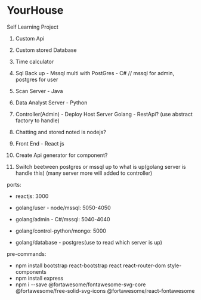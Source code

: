 # YourHouse
Self Learning Project 
1. Custom Api 
2. Custom stored Database
3. Time calculator

4. Sql Back up - Mssql multi with PostGres - C# 
// mssql for admin, postgres for user

5. Scan Server - Java

6. Data Analyst Server - Python

7. Controller(Admin) - Deploy Host Server Golang - RestApi? (use abstract factory to handle)

8. Chatting and stored noted is nodejs?

9. Front End - React js

10. Create Api generator for component?

11. Switch beetween postgres or mssql up to what is up(golang server is handle this) (many server more will added to controller)

ports:
+ reactjs: 3000

+ golang/user - node/mssql: 5050-4050

+ golang/admin - C#/mssql: 5040-4040

+ golang/control-python/mongo: 5000 

+ golang/database - postgres(use to read which server is up)


pre-commands:
+ npm install bootstrap react-bootstrap react react-router-dom style-components
+ npm install express
+ npm i --save @fortawesome/fontawesome-svg-core @fortawesome/free-solid-svg-icons @fortawesome/react-fontawesome
